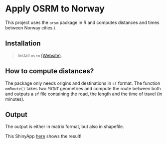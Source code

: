 # Apply OSRM to Norway

This project uses the `orsm` package in R and computes distances and times between Norway cities.\

## Installation

> Install `osrm` [(Website)]("https://project-osrm.org).

## How to compute distances?

The package only needs origins and destinations in `sf` format. The function `omRoute()` takes two `POINT` geometries and compute the route between both and outputs a `sf` file containing the road, the length and the time of travel (in minutes). 

## Output

The output is either in matrix format, but also in shapefile.

This ShinyApp [here](https://dz683z-mateo.shinyapps.io/osrm_norway) shows the result!
